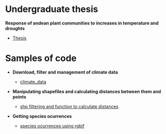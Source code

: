 <h1>Undergraduate thesis </h1>

<b> Response of andean plant communities to increases in temperature and droughts </b>
  - [Thesis](https://github.com/AlejandroJaramilloUran/Thesis)

<h1>Samples of code </h1>
 
- <b>Download, filter and management of climate data</b>
  - [climate_data](https://github.com/AlejandroJaramilloUran/climate_data)

- <b>Manipulating shapefiles and calculating distances between them and points</b>
  - [shp filtering and function to calculate distances](https://github.com/AlejandroJaramilloUran/shp_manipulation
)
  
- <b>Getting species ocurrences</b>
  - [species ocurrences using rgbif](https://github.com/AlejandroJaramilloUran/getting_sp_ocurrences/tree/main)





<!--
**AlejandroJaramilloUran/AlejandroJaramilloUran** is a ✨ _special_ ✨ repository because its `README.md` (this file) appears on your GitHub profile.

Here are some ideas to get you started:

- 🔭 I’m currently working on ...
- 🌱 I’m currently learning ...
- 👯 I’m looking to collaborate on ...
- 🤔 I’m looking for help with ...
- 💬 Ask me about ...
- 📫 How to reach me: ...
- 😄 Pronouns: ...
- ⚡ Fun fact: ...
-->

